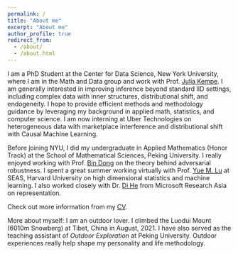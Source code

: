 ```yaml
---
permalink: /
title: "About me"
excerpt: "About me"
author_profile: true
redirect_from: 
  - /about/
  - /about.html
---
```


I am a PhD Student at the Center for Data Science, New York University, where I am in the Math and Data group and work with Prof. [Julia Kempe](https://cims.nyu.edu/~kempe/). I am generally interested in improving inference beyond standard IID settings, including complex data with inner structures, distributional shift, and endogeneity. I hope to provide efficient methods and methodology guidance by leveraging my background in applied math, statistics, and computer science. I am now interning at Uber Technologies on heterogeneous data with marketplace interference and distributional shift with Causal Machine Learning.

Before joining NYU, I did my undergraduate in Applied Mathematics (Honor Track) at the School of Mathematical Sciences, Peking University. I really enjoyed working with Prof. [Bin Dong](http://bicmr.pku.edu.cn/~dongbin/) on the theory behind adversarial robustness. I spent a great summer working virtually with Prof. [Yue M. Lu](https://lu.seas.harvard.edu/) at SEAS, Harvard University on high dimensional statistics and machine learning. I also worked closely with Dr. [Di He](https://www.microsoft.com/en-us/research/people/dihe/) from Microsoft Research Asia on representation.

Check out more information from my [CV](https:./files/CV_YunzhenFeng.pdf).

More about myself: I am an outdoor lover. I climbed the Luodui Mount (6010m Snowberg) at Tibet, China in August, 2021. I have also served as the teaching assistant of *Outdoor Exploration* at Peking University. Outdoor experiences really help shape my personality and life methodology.
